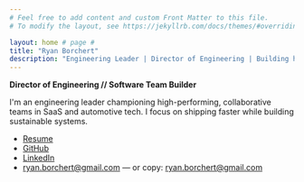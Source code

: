 ```yaml
---
# Feel free to add content and custom Front Matter to this file.
# To modify the layout, see https://jekyllrb.com/docs/themes/#overriding-theme-defaults

layout: home # page # 
title: "Ryan Borchert"
description: "Engineering Leader | Director of Engineering | Building high-performing, scalable teams"
---
```

**Director of Engineering // Software Team Builder**


I'm an engineering leader championing high-performing, collaborative teams in SaaS and automotive tech. I focus on shipping faster while building sustainable systems.

- [Resume](/resume/ryan-f-borchert-resume.pdf)
- [GitHub](https://github.com/ryanborchert)
- [LinkedIn](https://linkedin.com/in/ryanborchert)
- [ryan.borchert@gmail.com](mailto:ryan.borchert@gmail.com) — or copy: ryan.borchert@gmail.com
<!-- - [Email me](mailto:ryan.borchert@gmail.com) — or copy: ryan.borchert@gmail.com -->

<!-- Hidden bio for SEO -->
<p style="display:none;">
Ryan Borchert is a Director of Engineering with over a decade of experience leading high-performing software teams in SaaS and automotive. He specializes in scalable systems, rapid iteration, and building motivated engineering teams that deliver results.
</p>